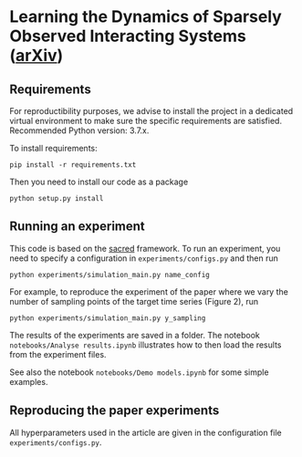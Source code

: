 # Learning the Dynamics of Sparsely Observed Interacting Systems ([arXiv](https://arxiv.org/pdf/2301.11647.pdf))

## Requirements

For reproductibility purposes, we advise to install the project in a dedicated virtual environment to 
make sure the specific requirements are satisfied. Recommended Python version: 3.7.x.

To install requirements:

``pip install -r requirements.txt``

Then you need to install our code as a package

``python setup.py install``

## Running an experiment

This code is based on the [sacred](https://sacred.readthedocs.io/en/stable/quickstart.html) framework.  To run an experiment, you need to 
specify a configuration in `experiments/configs.py` and then run 

``python experiments/simulation_main.py name_config``

For example, to reproduce the experiment of the paper where we vary the number 
of sampling points of the target time series (Figure 2), run

``python experiments/simulation_main.py y_sampling``

The results of the experiments are saved in a folder. The notebook 
`notebooks/Analyse results.ipynb` illustrates how to then load the results 
from the experiment files.

See also the notebook `notebooks/Demo models.ipynb` for some simple examples.

## Reproducing the paper experiments

All hyperparameters used in the article are given in the configuration file 
`experiments/configs.py`. 

